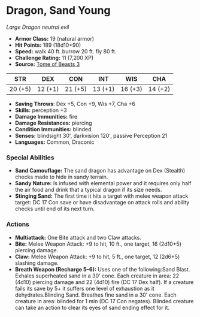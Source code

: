 # Dragon, Sand Young

*Large* *Dragon* *neutral evil*

- **Armor Class:** 19 (natural armor)
- **Hit Points:** 189 (18d10+90)
- **Speed:** walk 40 ft. burrow 20 ft. fly 80 ft.
- **Challenge Rating:** 11 (7,200 XP)
- **Source:** [Tome of Beasts 3](https://koboldpress.com/kpstore/product/tome-of-beasts-2-for-5th-edition/)

| STR | DEX | CON | INT | WIS | CHA |
| --- | --- | --- | --- | --- | --- |
| 20 (+5) | 12 (+1) | 21 (+5) | 13 (+1) | 16 (+3) | 14 (+2) |

- **Saving Throws**: Dex +5, Con +9, Wis +7, Cha +6
- **Skills:** perception +3
- **Damage Immunities:** fire
- **Damage Resistances:** piercing
- **Condition Immunities:** blinded
- **Senses:** blindsight 30', darkvision 120', passive Perception 21
- **Languages:** Common, Draconic
### Special Abilities
- **Sand Camouflage:** The sand dragon has advantage on Dex (Stealth) checks made to hide in sandy terrain.
- **Sandy Nature:** Is infused with elemental power and it requires only half the air food and drink that a typical dragon if its size needs.
- **Stinging Sand:** The first time it hits a target with melee weapon attack target: DC 17 Con save or have disadvantage on attack rolls and ability checks until end of its next turn.
### Actions
- **Multiattack:** One Bite attack and two Claw attacks.
- **Bite:** Melee Weapon Attack: +9 to hit, 10 ft., one target, 16 (2d10+5) piercing damage.
- **Claw:** Melee Weapon Attack: +9 to hit, 5 ft., one target, 12 (2d6+5) slashing damage.
- **Breath Weapon (Recharge 5–6):** Uses one of the following:Sand Blast. Exhales superheated sand in a 30' cone. Each creature in area: 22 (4d10) piercing damage and 22 (4d10) fire (DC 17 Dex half). If a creature fails its save by 5+ it suffers one level of exhaustion as it dehydrates.Blinding Sand. Breathes fine sand in a 30' cone. Each creature in area: blinded for 1 min (DC 17 Con negates). Blinded creature can take an action to clear its eyes of sand ending effect for it.

